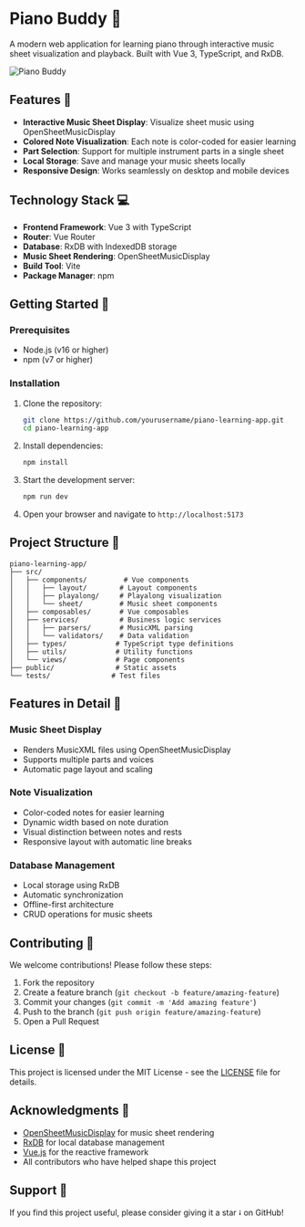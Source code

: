 # Piano Buddy 🎹

A modern web application for learning piano through interactive music sheet visualization and playback. Built with Vue 3, TypeScript, and RxDB.

![Piano Buddy](https://github.com/yourusername/piano-learning-app/raw/main/docs/preview.png)

## Features 🌟

- **Interactive Music Sheet Display**: Visualize sheet music using OpenSheetMusicDisplay
- **Colored Note Visualization**: Each note is color-coded for easier learning
- **Part Selection**: Support for multiple instrument parts in a single sheet
- **Local Storage**: Save and manage your music sheets locally
- **Responsive Design**: Works seamlessly on desktop and mobile devices

## Technology Stack 💻

- **Frontend Framework**: Vue 3 with TypeScript
- **Router**: Vue Router
- **Database**: RxDB with IndexedDB storage
- **Music Sheet Rendering**: OpenSheetMusicDisplay
- **Build Tool**: Vite
- **Package Manager**: npm

## Getting Started 🚀

### Prerequisites

- Node.js (v16 or higher)
- npm (v7 or higher)

### Installation

1. Clone the repository:

   ```bash
   git clone https://github.com/yourusername/piano-learning-app.git
   cd piano-learning-app
   ```

2. Install dependencies:

   ```bash
   npm install
   ```

3. Start the development server:

   ```bash
   npm run dev
   ```

4. Open your browser and navigate to `http://localhost:5173`

## Project Structure 📁

```
piano-learning-app/
├── src/
│   ├── components/         # Vue components
│   │   ├── layout/        # Layout components
│   │   ├── playalong/     # Playalong visualization
│   │   └── sheet/         # Music sheet components
│   ├── composables/       # Vue composables
│   ├── services/          # Business logic services
│   │   ├── parsers/       # MusicXML parsing
│   │   └── validators/    # Data validation
│   ├── types/            # TypeScript type definitions
│   ├── utils/            # Utility functions
│   └── views/            # Page components
├── public/               # Static assets
└── tests/               # Test files
```

## Features in Detail 🎯

### Music Sheet Display

- Renders MusicXML files using OpenSheetMusicDisplay
- Supports multiple parts and voices
- Automatic page layout and scaling

### Note Visualization

- Color-coded notes for easier learning
- Dynamic width based on note duration
- Visual distinction between notes and rests
- Responsive layout with automatic line breaks

### Database Management

- Local storage using RxDB
- Automatic synchronization
- Offline-first architecture
- CRUD operations for music sheets

## Contributing 🤝

We welcome contributions! Please follow these steps:

1. Fork the repository
2. Create a feature branch (`git checkout -b feature/amazing-feature`)
3. Commit your changes (`git commit -m 'Add amazing feature'`)
4. Push to the branch (`git push origin feature/amazing-feature`)
5. Open a Pull Request

## License 📄

This project is licensed under the MIT License - see the [LICENSE](LICENSE) file for details.

## Acknowledgments 👏

- [OpenSheetMusicDisplay](https://opensheetmusicdisplay.org/) for music sheet rendering
- [RxDB](https://rxdb.info/) for local database management
- [Vue.js](https://vuejs.org/) for the reactive framework
- All contributors who have helped shape this project

## Support 💪

If you find this project useful, please consider giving it a star ⭭ on GitHub!
